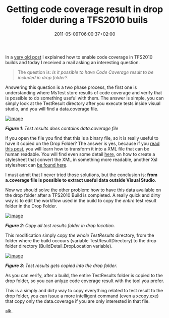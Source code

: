 ﻿---
title: "Getting code coverage result in drop folder during a TFS2010 buils"
description: ""
date: 2011-05-09T06:00:37+02:00
draft: false
tags: [CodeAnalysis,Tfs,TFS Build]
categories: [Tfs]
---
In a [very old post](http://www.codewrecks.com/blog/index.php/2010/06/14/running-code-coverage-in-tfs2010-builds/) I explained how to enable code coverage in TFS2010 builds and today I received a mail asking an interesting question.

> The question is: *Is it possible to have Code Coverage result to be included in drop folder?*.

Answering this question is a two phase process, the first one is understanding where MsTest store results of code coverage and verify that is possible to do something useful with them. The answer is simple, you can simply look at the TestResult directory after you execute tests inside visual studio, and you will find a data.coverage file.

[![image](https://www.codewrecks.com/blog/wp-content/uploads/2011/05/image_thumb1.png "image")](https://www.codewrecks.com/blog/wp-content/uploads/2011/05/image1.png)

 ***Figure 1***: *Test results does contains data.coverage file*

If you open the file you find that this is a binary file, so it is really useful to have it copied on the Drop Folder? The answer is yes, because if you [read this post](http://codebadger.com/blog/post/2009/05/12/Turning-Visual-Studio-MSTEST-code-coverage-files-into-Xml.aspx), you will learn how to transform it into a XML file that can be human readable. You will find even some detail [here](http://blogs.msdn.com/b/ms_joc/archive/2005/11/22/495996.aspx), on how to create a stylesheet that convert the XML in something more readable, another Xsl stylesheet can [be found here](http://dbebek.wordpress.com/continuous-integration/xslt-for-mstest-code-coverage/).

I must admit that I never tried those solutions, but the conclusion is:  **from a.coverage file is possible to extract useful data outside Visual Studio**.

Now we should solve the other problem: how to have this data available on the drop folder after a TFS2010 Build is completed. A really quick and dirty way is to edit the workflow used in the build to copy the *entire* test result folder in the Drop Folder.

[![image](https://www.codewrecks.com/blog/wp-content/uploads/2011/05/image_thumb2.png "image")](https://www.codewrecks.com/blog/wp-content/uploads/2011/05/image2.png)

 ***Figure 2***: *Copy all test results folder in drop location.*

This modification simply copy *the whole TestResults* directory, from the folder where the build occours (variable TestResultDirectory) to the drop folder directory (BuildDetail.DropLocation variable).

[![image](https://www.codewrecks.com/blog/wp-content/uploads/2011/05/image_thumb3.png "image")](https://www.codewrecks.com/blog/wp-content/uploads/2011/05/image3.png)

 ***Figure 3***: *Test results gets copied into the drop folder.*

As you can verify, after a build, the entire TestResults folder is copied to the drop folder, so you can anlyze code coverage result with the tool you prefer.

This is a simply and dirty way to copy everything related to test result to the drop folder, you can issue a more intelligent command (even a xcopy.exe) that copy only the data.coverage if you are only interested in that file.

alk.
